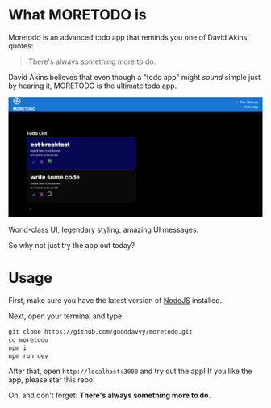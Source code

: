 # What MORETODO is

Moretodo is an advanced todo app that reminds you one of David Akins' quotes:

> There's always something more to do.

David Akins believes that even though a "todo app" might _sound_ simple just by hearing it, MORETODO is the ultimate todo app.

![MORETODO_example](images/MORETODO_example.png)

World-class UI, legendary styling, amazing UI messages.

So why not just try the app out today?

# Usage

First, make sure you have the latest version of [NodeJS](https://nodejs.org/) installed.

Next, open your terminal and type:

```
git clone https://github.com/gooddavvy/moretodo.git
cd moretodo
npm i
npm run dev
```

After that, open `http://localhost:3000` and try out the app! If you like the app, please star this repo!

Oh, and don't forget: **There's always something more to do.**
